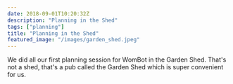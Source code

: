 ```yaml
---
date: 2018-09-01T10:20:32Z
description: "Planning in the Shed"
tags: ["planning"]
title: "Planning in the Shed"
featured_image: "/images/garden_shed.jpeg"
---
```

We did all our first planning session for WomBot in the Garden Shed. That's not a shed, that's a pub called the Garden Shed which is super convenient for us.
